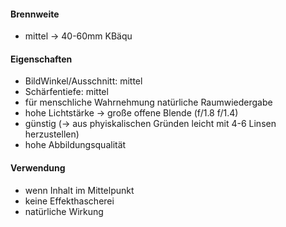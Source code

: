 #### Brennweite
- mittel -> 40-60mm KBäqu

#### Eigenschaften
- BildWinkel/Ausschnitt: mittel
- Schärfentiefe: mittel
- für menschliche Wahrnehmung natürliche Raumwiedergabe
- hohe Lichtstärke -> große offene Blende (f/1.8 f/1.4)
- günstig (-> aus phyiskalischen Gründen leicht mit 4-6 Linsen herzustellen)
- hohe Abbildungsqualität

#### Verwendung
- wenn Inhalt im Mittelpunkt
- keine Effekthascherei
- natürliche Wirkung